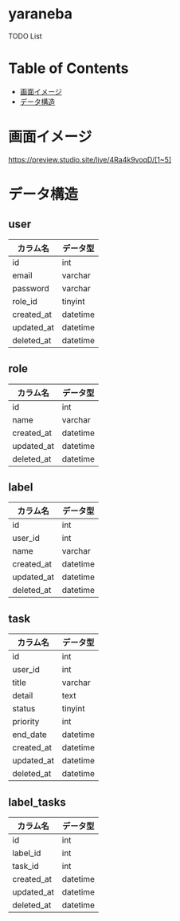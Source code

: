 # yaraneba
TODO List

# Table of Contents
- [画面イメージ](#画面イメージ)
- [データ構造](#データ構造)

# 画面イメージ 
https://preview.studio.site/live/4Ra4k9voqD/[1~5]

# データ構造 
## user
|カラム名|データ型|
|----|----|
|id|int|
|email|varchar|
|password|varchar|
|role_id|tinyint|
|created_at|datetime|
|updated_at|datetime|
|deleted_at|datetime|

## role
|カラム名|データ型|
|----|----|
|id|int|
|name|varchar|
|created_at|datetime|
|updated_at|datetime|
|deleted_at|datetime|

## label
|カラム名|データ型|
|----|----|
|id|int|
|user_id|int|
|name|varchar|
|created_at|datetime|
|updated_at|datetime|
|deleted_at|datetime|

## task
|カラム名|データ型|
|----|----|
|id|int|
|user_id|int|
|title|varchar|
|detail|text|
|status|tinyint|
|priority|int|
|end_date|datetime|
|created_at|datetime|
|updated_at|datetime|
|deleted_at|datetime|

## label_tasks
|カラム名|データ型|
|----|----|
|id|int|
|label_id|int|
|task_id|int|
|created_at|datetime|
|updated_at|datetime|
|deleted_at|datetime|
